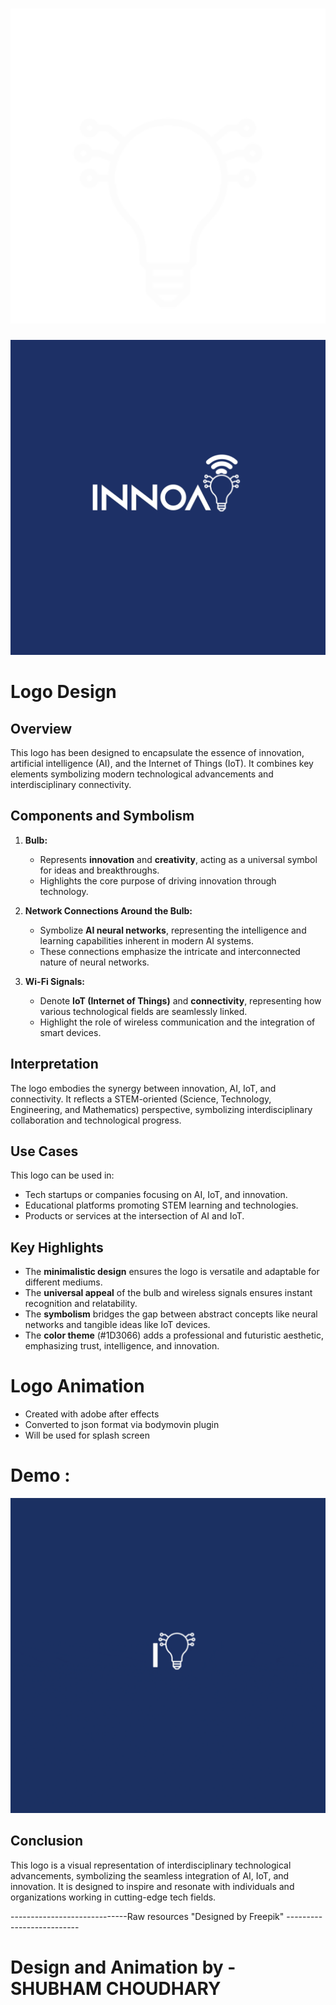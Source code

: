 # ![INNOAI](design3.png)

![INNOAI SPLASH SCREEN ANIMATION](Animation_Image_sequence/Comp%201/Comp%201_00119.png)


# Logo Design 

## Overview
This logo has been designed to encapsulate the essence of innovation, artificial intelligence (AI), and the Internet of Things (IoT). It combines key elements symbolizing modern technological advancements and interdisciplinary connectivity.

## Components and Symbolism

1. **Bulb:**
    - Represents **innovation** and **creativity**, acting as a universal symbol for ideas and breakthroughs.
    - Highlights the core purpose of driving innovation through technology.

2. **Network Connections Around the Bulb:**
    - Symbolize **AI neural networks**, representing the intelligence and learning capabilities inherent in modern AI systems.
    - These connections emphasize the intricate and interconnected nature of neural networks.

3. **Wi-Fi Signals:**
    - Denote **IoT (Internet of Things)** and **connectivity**, representing how various technological fields are seamlessly linked.
    - Highlight the role of wireless communication and the integration of smart devices.

## Interpretation
The logo embodies the synergy between innovation, AI, IoT, and connectivity. It reflects a STEM-oriented (Science, Technology, Engineering, and Mathematics) perspective, symbolizing interdisciplinary collaboration and technological progress.

## Use Cases
This logo can be used in:
- Tech startups or companies focusing on AI, IoT, and innovation.
- Educational platforms promoting STEM learning and technologies.
- Products or services at the intersection of AI and IoT.

## Key Highlights
- The **minimalistic design** ensures the logo is versatile and adaptable for different mediums.
- The **universal appeal** of the bulb and wireless signals ensures instant recognition and relatability.
- The **symbolism** bridges the gap between abstract concepts like neural networks and tangible ideas like IoT devices.
- The **color theme** (#1D3066) adds a professional and futuristic aesthetic, emphasizing trust, intelligence, and innovation.

# Logo Animation

- Created with adobe after effects
- Converted to json format via bodymovin plugin
- Will be used for splash screen
# Demo :
  ![Dem0](Animation_Render/demo/data.gif)





## Conclusion
This logo is a visual representation of interdisciplinary technological advancements, symbolizing the seamless integration of AI, IoT, and innovation. It is designed to inspire and resonate with individuals and organizations working in cutting-edge tech fields.



-----------------------------Raw resources "Designed by Freepik" --------------------------

# Design and Animation by - SHUBHAM CHOUDHARY







